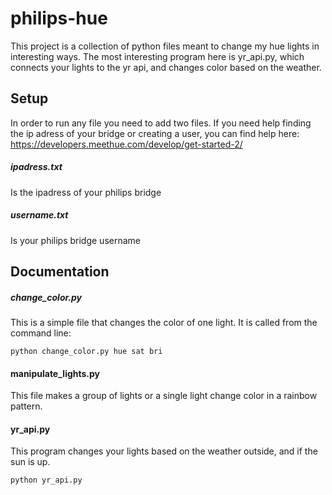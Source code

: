 # philips-hue
This project is a collection of python files meant to change my hue lights in interesting ways. The most interesting program here is yr_api.py, which connects your lights to the yr api, and changes color based on the weather.

## Setup
In order to run any file you need to add two files. If you need help finding the ip adress of your bridge or creating a 
user, you can find help here: https://developers.meethue.com/develop/get-started-2/ 
##### ipadress.txt
Is the ipadress of your philips bridge
##### username.txt
Is your philips bridge username

## Documentation
##### change_color.py
This is a simple file that changes the color of one light. It is called from the command line:
```shell 
python change_color.py hue sat bri
```
#### manipulate_lights.py
This file makes a group of lights or a single light change color in a rainbow pattern.

#### yr_api.py
This program changes your lights based on the weather outside, and if the sun is up.
```shell 
python yr_api.py
```
